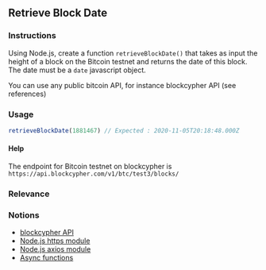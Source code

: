 ## Retrieve Block Date 

### Instructions

Using Node.js, create a function `retrieveBlockDate()` that takes as input the height of a block on the Bitcoin testnet and returns the date of this block. The date must be a `date` javascript object.

You can use any public bitcoin API, for instance blockcypher API (see references)

### Usage

```js
retrieveBlockDate(1881467) // Expected : 2020-11-05T20:18:48.000Z
```

#### Help

The endpoint for Bitcoin testnet on blockcypher is `https://api.blockcypher.com/v1/btc/test3/blocks/`

### Relevance

### Notions

- [blockcypher API](https://www.blockcypher.com/dev/bitcoin/#blockchain-api)
- [Node.js https module](https://nodejs.org/api/https.html)
- [Node.js axios module](https://github.com/axios/axios)
- [Async functions](https://developer.mozilla.org/fr/docs/Web/JavaScript/Reference/Instructions/async_function)
